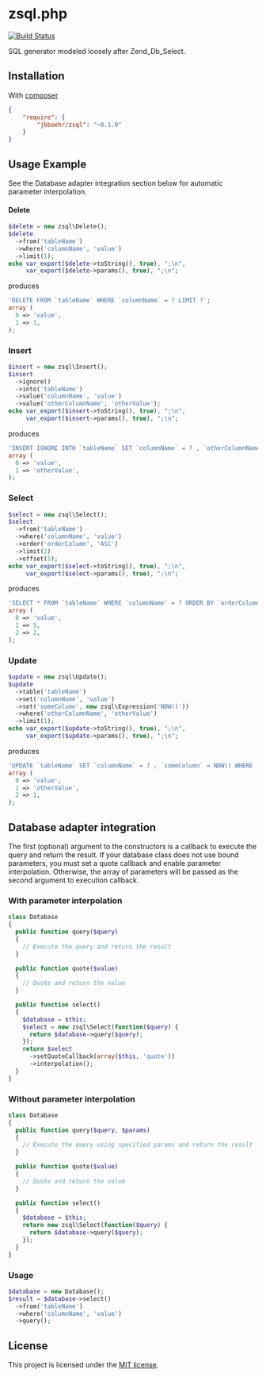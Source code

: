 # zsql.php

[![Build Status](https://travis-ci.org/jbboehr/zsql.php.png?branch=master)](https://travis-ci.org/jbboehr/zsql.php)

SQL generator modeled loosely after Zend_Db_Select.

## Installation

With [composer](http://getcomposer.org)

```json
{
    "require": {
        "jbboehr/zsql": "~0.1.0"
    }
}
```

## Usage Example

See the Database adapter integration section below for automatic parameter 
interpolation.

#### Delete

```php
$delete = new zsql\Delete();
$delete
  ->from('tableName')
  ->where('columnName', 'value')
  ->limit(1);
echo var_export($delete->toString(), true), ";\n", 
     var_export($delete->params(), true), ";\n";
```

produces

```php
'DELETE FROM `tableName` WHERE `columnName` = ? LIMIT ?';
array (
  0 => 'value',
  1 => 1,
);
```

### Insert

```php
$insert = new zsql\Insert();
$insert
  ->ignore()
  ->into('tableName')
  ->value('columnName', 'value')
  ->value('otherColumnName', 'otherValue');
echo var_export($insert->toString(), true), ";\n", 
     var_export($insert->params(), true), ";\n";
```

produces

```php
'INSERT IGNORE INTO `tableName` SET `columnName` = ? , `otherColumnName` = ?';
array (
  0 => 'value',
  1 => 'otherValue',
);
```

### Select

```php
$select = new zsql\Select();
$select
  ->from('tableName')
  ->where('columnName', 'value')
  ->order('orderColumn', 'ASC')
  ->limit(2)
  ->offset(5);
echo var_export($select->toString(), true), ";\n", 
     var_export($select->params(), true), ";\n";
```

produces

```php
'SELECT * FROM `tableName` WHERE `columnName` = ? ORDER BY `orderColumn` ASC LIMIT ?, ?';
array (
  0 => 'value',
  1 => 5,
  2 => 2,
);
```

### Update

```php
$update = new zsql\Update();
$update
  ->table('tableName')
  ->set('columnName', 'value')
  ->set('someColumn', new zsql\Expression('NOW()'))
  ->where('otherColumnName', 'otherValue')
  ->limit(1);
echo var_export($update->toString(), true), ";\n", 
     var_export($update->params(), true), ";\n";
```

produces

```php
'UPDATE `tableName` SET `columnName` = ? , `someColumn` = NOW() WHERE `otherColumnName` = ? LIMIT ?';
array (
  0 => 'value',
  1 => 'otherValue',
  2 => 1,
);
```

## Database adapter integration

The first (optional) argument to the constructors is a callback to execute
the query and return the result. If your database class does not use bound
parameters, you must set a quote callback and enable parameter interpolation.
Otherwise, the array of parameters will be passed as the second argument
to execution callback.

### With parameter interpolation

```php
class Database
{
  public function query($query)
  {
    // Execute the query and return the result
  }

  public function quote($value)
  {
    // Quote and return the value
  }

  public function select()
  {
    $database = $this;
    $select = new zsql\Select(function($query) {
      return $database->query($query);
    });
    return $select
      ->setQuoteCallback(array($this, 'quote'))
      ->interpolation();
  }
}
```

### Without parameter interpolation

```php
class Database
{
  public function query($query, $params)
  {
    // Execute the query using specified params and return the result
  }

  public function quote($value)
  {
    // Quote and return the value
  }

  public function select()
  {
    $database = $this;
    return new zsql\Select(function($query) {
      return $database->query($query);
    });
  }
}
```

### Usage

```php
$database = new Database();
$result = $database->select()
  ->from('tableName')
  ->where('columnName', 'value')
  ->query();
```


## License

This project is licensed under the [MIT license](http://opensource.org/licenses/MIT).